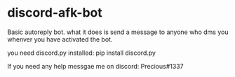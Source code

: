 # discord-afk-bot
Basic autoreply bot. what it does is send a message to anyone who dms you
whenver you have activated the bot. 

you need discord.py installed:
pip install discord.py

If you need any help messgae me on discord:
Precious#1337
